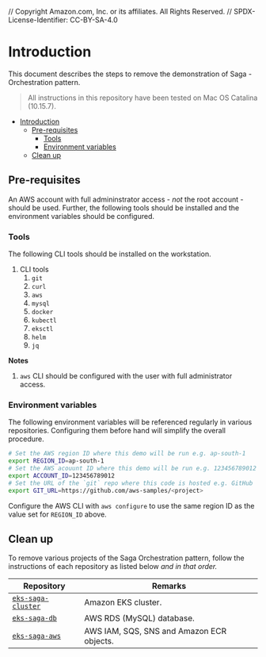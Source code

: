 // Copyright Amazon.com, Inc. or its affiliates. All Rights Reserved. // SPDX-License-Identifier: CC-BY-SA-4.0

# Introduction

This document describes the steps to remove the demonstration of Saga - Orchestration pattern.

> All instructions in this repository have been tested on Mac OS Catalina (10.15.7).

- [Introduction](#introduction)
  - [Pre-requisites](#pre-requisites)
    - [Tools](#tools)
    - [Environment variables](#environment-variables)
  - [Clean up](#clean-up)

## Pre-requisites

An AWS account with full admininstrator access - _not_ the root account - should be used. Further, the following tools should be installed and the environment variables should be configured.

### Tools

The following CLI tools should be installed on the workstation.

1. CLI tools
   1. `git`
   2. `curl`
   3. `aws`
   4. `mysql`
   5. `docker`
   6. `kubectl`
   7. `eksctl`
   8. `helm`
   9. `jq`

**Notes**

1. `aws` CLI should be configured with the user with full administrator access.

### Environment variables

The following environment variables will be referenced regularly in various repositories. Configuring them before hand will simplify the overall procedure.

```bash
# Set the AWS region ID where this demo will be run e.g. ap-south-1
export REGION_ID=ap-south-1
# Set the AWS acouunt ID where this demo will be run e.g. 123456789012
export ACCOUNT_ID=123456789012
# Set the URL of the `git` repo where this code is hosted e.g. GitHub
export GIT_URL=https://github.com/aws-samples/<project>
```

Configure the AWS CLI with `aws configure` to use the same region ID as the value set for `REGION_ID` above.

## Clean up

To remove various projects of the Saga Orchestration pattern, follow the instructions of each repository as listed below _and in that order._

| Repository                                                                                 | Remarks                                   |
| ------------------------------------------------------------------------------------------ | ----------------------------------------- |
| [`eks-saga-cluster`](https://github.com/aws-samples/amazon-eks-saga-orchestration-cluster) | Amazon EKS cluster.                       |
| [`eks-saga-db`](https://github.com/aws-samples/amazon-eks-saga-orchestration-db)           | AWS RDS (MySQL) database.                 |
| [`eks-saga-aws`](https://github.com/aws-samples/amazon-eks-saga-orchestration-aws)         | AWS IAM, SQS, SNS and Amazon ECR objects. |
